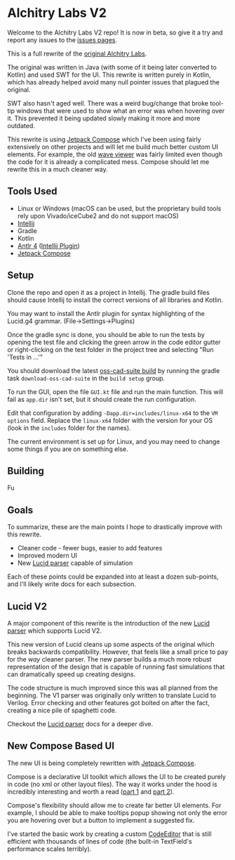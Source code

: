 # Alchitry Labs V2

Welcome to the Alchitry Labs V2 repo! It is now in beta, so give it a try and report any issues to
the [issues pages](https://github.com/alchitry/Alchitry-Labs-V2/issues).

This is a full rewrite of the [original Alchitry Labs](https://github.com/alchitry/Alchitry-Labs).

The original was written in Java (with some of it being later converted to Kotlin) and used SWT for the UI.
This rewrite is written purely in Kotlin,
which has already helped avoid many null pointer issues that plagued the original.

SWT also hasn't aged well.
There was a weird bug/change that broke tool-tip windows that were used to show what an error was when hovering over it.
This prevented it being updated slowly making it more and more outdated.

This rewrite is using [Jetpack Compose](https://github.com/JetBrains/compose-multiplatform) which I've been using
fairly extensively on other projects and will let me build much better custom UI elements.
For example,
the old [wave viewer](https://github.com/alchitry/Alchitry-Labs/blob/master/src/com/alchitry/labs/widgets/Waves.java)
was fairly limited even though the code for it is already a complicated mess.
Compose should let me rewrite this in a much cleaner way.

## Tools Used

* Linux or Windows (macOS can be used, but the proprietary build tools rely upon Vivado/iceCube2 and do not support
  macOS)
* [Intellij](https://www.jetbrains.com/idea/)
* Gradle
* Kotlin
* [Antlr 4](https://www.antlr.org/) ([Intellij Plugin](https://plugins.jetbrains.com/plugin/7358-antlr-v4))
* [Jetpack Compose](https://github.com/JetBrains/compose-multiplatform)

## Setup

Clone the repo and open it as a project in Intellij. The gradle build files should cause Intellij to install the correct
versions of all libraries and Kotlin.

You may want to install the Antlr plugin for syntax highlighting of the Lucid.g4 grammar. (File->Settings->Plugins)

Once the gradle sync is done, you should be able to run the tests by opening the test file and clicking the green arrow
in the code editor gutter or right-clicking on the test folder in the project tree and selecting "Run 'Tests in ...'"

You should download the latest [oss-cad-suite build](https://github.com/alchitry/oss-cad-suite-build) by running the
gradle task `download-oss-cad-suite` in the `build setup` group.

To run the GUI, open the file `GUI.kt` file and run the main function.
This will fail as `app.dir` isn't set, but it should create the run configuration.

Edit that configuration by adding `-Dapp.dir=includes/linux-x64` to the `VM options` field.
Replace the `linux-x64` folder with the version for your OS (look in the `includes` folder for the names).

The current environment is set up for Linux, and you may need to change some things if you are on something else.

## Building

Fu

## Goals

To summarize, these are the main points I hope to drastically improve with this rewrite.

* Cleaner code - fewer bugs, easier to add features
* Improved modern UI
* New [Lucid parser](docs/lucid_parser.md) capable of simulation

Each of these points could be expanded into at least a dozen sub-points, and I'll likely write docs for each
subsection.

## Lucid V2

A major component of this rewrite is the introduction of the new [Lucid parser](docs/lucid_parser.md) which supports
Lucid V2.

This new version of Lucid cleans up some aspects of the original which breaks backwards compatibility.
However, that feels like a small price to pay for the *way* cleaner parser.
The new parser builds a much more robust representation of the design that is capable of running fast simulations that
can dramatically speed up creating designs.

The code structure is much improved since this was all planned from the beginning.
The V1 parser was originally only written to translate Lucid to Verilog.
Error checking and other features got bolted on after the fact, creating a nice pile of spaghetti code.

Checkout the [Lucid parser](docs/lucid_parser.md) docs for a deeper dive.

## New Compose Based UI

The new UI is being completely rewritten with [Jetpack Compose](https://github.com/JetBrains/compose-multiplatform).

Compose is a declarative UI toolkit which allows the UI to be created purely in code (no xml or other layout files).
The way it works under the hood is incredibly interesting and worth a read
([part 1](https://medium.com/@banmarkovic/jetpack-compose-under-the-hood-7bb88f08c47e)
and [part 2](https://medium.com/androiddevelopers/under-the-hood-of-jetpack-compose-part-2-of-2-37b2c20c6cdd)).

Compose's flexibility should allow me to create far better UI elements.
For example, I should be able to make tooltips popup showing not only the error you are hovering over but a button to
implement a suggested fix.

I've started the basic work by creating a custom
[CodeEditor](src/main/kotlin/com/alchitry/labs2/ui/code_editor/CodeEditor.kt) that is still efficient with thousands of
lines of code (the built-in TextField's performance scales terribly).